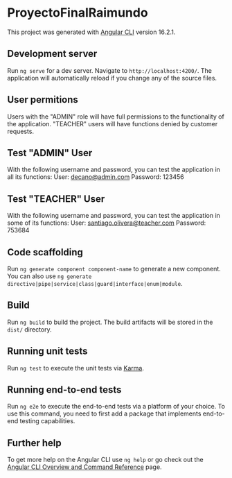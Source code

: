 # ProyectoFinalRaimundo

This project was generated with [Angular CLI](https://github.com/angular/angular-cli) version 16.2.1.

## Development server

Run `ng serve` for a dev server. Navigate to `http://localhost:4200/`. The application will automatically reload if you change any of the source files.

## User permitions

Users with the "ADMIN" role will have full permissions to the functionality of the application. "TEACHER" users will have functions denied by customer requests.

## Test "ADMIN" User

With the following username and password, you can test the application in all its functions:
User: decano@admin.com
Password: 123456

## Test "TEACHER" User

With the following username and password, you can test the application in some of its functions:
User: santiago.olivera@teacher.com
Password: 753684

## Code scaffolding

Run `ng generate component component-name` to generate a new component. You can also use `ng generate directive|pipe|service|class|guard|interface|enum|module`.

## Build

Run `ng build` to build the project. The build artifacts will be stored in the `dist/` directory.

## Running unit tests

Run `ng test` to execute the unit tests via [Karma](https://karma-runner.github.io).

## Running end-to-end tests

Run `ng e2e` to execute the end-to-end tests via a platform of your choice. To use this command, you need to first add a package that implements end-to-end testing capabilities.

## Further help

To get more help on the Angular CLI use `ng help` or go check out the [Angular CLI Overview and Command Reference](https://angular.io/cli) page.
